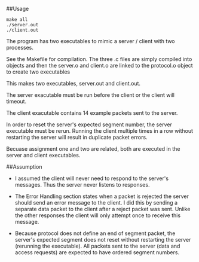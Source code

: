 ##Usage

```
make all
./server.out
./client.out
```
The program has two executables to mimic a server / client
with two processes.

See the Makefile for compilation. The three .c files are
simply compiled into objects and then the server.o and client.o are
linked to the protocol.o object to create two executables

This makes two executables, server.out and client.out.

The server exacutable must be run before the client or
the client will timeout.

The client exacutable contains 14 example packets sent to
the server.

In order to reset the server's expected segment number,
 the server executable must be rerun. Running the client
 multiple times in a row without restarting the server will
 result in duplicate packet errors.
 
 Becuase assignment one and two are related, both are 
 executed in the server and client executables.


##Assumption

* I assumed the client will never need to respond to the server's
messages. Thus the server never listens to responses.

* The Error Handling section states when a packet is rejected
 the server should send an error message to the client. I did 
 this by sending a separate data packet to the client after a
 reject packet was sent. Unlike the other responses the client 
 will only attempt once to receive this message.
 
* Because protocol does not define an end of segment 
packet, the server's expected segment does not 
reset without restarting the server (rerunning the
executable). All packets sent to the server (data and
access requests) are expected to have ordered segment
numbers.